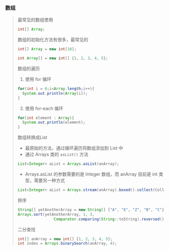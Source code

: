 ### 数组

> 最常见的数组使用
>
> ```java
> int[] Array;
> ```
>
> 数组的初始化方法有很多，最常见的
>
> ```java
> int[] Array = new int[10];
> ```
>
> ```java
> int Array[] = new int[] {1, 2, 3, 4, 5};
> ```
>
> 数组的遍历
>
> 1. 使用 for 循环
>
> ```java
> for(int i = 0;i<Array.length;i++){
> 	System.out.println(Array[i]);
> }
> ```
>
> 2. 使用 for-each 循环
>
> ```java
> for(int element : Array){
> 	System.out.println(element);
> }
> ```
>
> 数组转换成List
>
> - 最原始的方法，通过循环遍历将数组添加到 List 中
> - 通过 Arrays 类的 `asList()` 方法
> ```java
> List<Integer> aList = Arrays.asList(anArray);
> ```
> - Arrays.asList 的参数需要的是 Integer 数组，而 anArray 目前是 int 类型，需要另一种方式
>
> ```java
> List<Integer> aList = Arrays.stream(anArray).boxed().collect(Collectors.toList());
> ```
>
> 排序
>
> ```java
> String[] yetAnotherArray = new String[] {"A", "E", "Z", "B", "C"};
> Arrays.sort(yetAnotherArray, 1, 3,
>                 Comparator.comparing(String::toString).reversed());
> ```
>
> 二分查找
>
> ```java
> int[] anArray = new int[] {1, 2, 3, 4, 5};
> int index = Arrays.binarySearch(anArray, 4);
> ```
>
